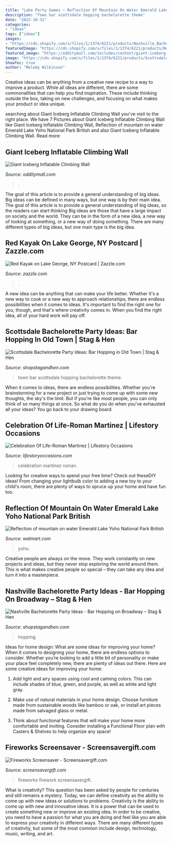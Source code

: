 ```yaml
---
title: "Lake Party Games ~ Reflection Of Mountain On Water Emerald Lake Yoho National Park British"
description: "Town bar scottsdale hopping bachelorette theme"
date: "2022-10-31"
categories:
- "ideas"
tags: ["ideas"]
images:
- "https://cdn.shopify.com/s/files/1/1374/6221/products/Nashville_Bachelorette_Party_Ideas_-_Broadway_600x600.jpg?v=1547581127"
featuredImage: "https://cdn.shopify.com/s/files/1/1374/6221/products/Nashville_Bachelorette_Party_Ideas_-_Broadway_600x600.jpg?v=1547581127"
featured_image: "https://odditymall.com/includes/content/giant-iceberg-inflatable-climbing-wall-0.jpg"
image: "https://cdn.shopify.com/s/files/1/1374/6221/products/Scottsdale_Bachelorette_Party_Ideas_99b5e884-2cdc-40b8-9c90-77d8b1f698e1_600x600.jpg?v=1560887753"
ShowToc: true
author: "Melody Wilkinson"
---
```



Creative ideas can be anything from a creative new recipe to a way to improve a product. While all ideas are different, there are some commonalities that can help you find inspiration. These include thinking outside the box, taking on new challenges, and focusing on what makes your product or idea unique.

	

		
searching about Giant Iceberg Inflatable Climbing Wall you've visit to the right place. We have 7 Pictures about Giant Iceberg Inflatable Climbing Wall like Giant Iceberg Inflatable Climbing Wall, Reflection of mountain on water Emerald Lake Yoho National Park British and also Giant Iceberg Inflatable Climbing Wall. Read more:
		
    
## Giant Iceberg Inflatable Climbing Wall

<img loading=lazy src="https://odditymall.com/includes/content/giant-iceberg-inflatable-climbing-wall-0.jpg" onerror="this.onerror=null;this.src='https://tse1.mm.bing.net/th?id=OIP.S6_FihLmc2nbSRJeEjfzRgHaGt&amp;pid=15.1';" alt="Giant Iceberg Inflatable Climbing Wall">

_Source: odditymall.com_

>. 

	

The goal of this article is to provide a general understanding of big ideas. Big ideas can be defined in many ways, but one way is by their main idea. The goal of this article is to provide a general understanding of big ideas, so the readers can start thinking
Big ideas are those that have a large impact on society and the world. They can be in the form of a new idea, a new way of looking at something, or a new way of doing something. There are many different types of big ideas, but one main type is the big idea.

    
## Red Kayak On Lake George, NY Postcard | Zazzle.com

<img loading=lazy src="https://rlv.zcache.com/red_kayak_on_lake_george_ny_postcard-rc4aa798512e948d5888e0484b924689e_vgbaq_8byvr_630.jpg?view_padding=[285%2C0%2C285%2C0]" onerror="this.onerror=null;this.src='https://tse1.mm.bing.net/th?id=OIP.O4Ao4ScV9F4IlsCc2AQzPgHaD4&amp;pid=15.1';" alt="Red Kayak on Lake George, NY Postcard | Zazzle.com">

_Source: zazzle.com_

>. 

	

A new idea can be anything that can make your life better. Whether it's a new way to cook or a new way to approach relationships, there are endless possibilities when it comes to ideas. It's important to find the right one for you, though, and that's where creativity comes in. When you find the right idea, all of your hard work will pay off.

    
## Scottsdale Bachelorette Party Ideas: Bar Hopping In Old Town | Stag &amp; Hen

<img loading=lazy src="https://cdn.shopify.com/s/files/1/1374/6221/products/Scottsdale_Bachelorette_Party_Ideas_99b5e884-2cdc-40b8-9c90-77d8b1f698e1_600x600.jpg?v=1560887753" onerror="this.onerror=null;this.src='https://tse4.mm.bing.net/th?id=OIP.jRehOyPXru6TGrU7WuXUNwHaDQ&amp;pid=15.1';" alt="Scottsdale Bachelorette Party Ideas: Bar Hopping in Old Town | Stag &amp; Hen">

_Source: shopstagandhen.com_

>town bar scottsdale hopping bachelorette theme. 

	

When it comes to ideas, there are endless possibilities. Whether you're brainstorming for a new project or just trying to come up with some new thoughts, the sky's the limit. But if you're like most people, you can only think of so many things at once. So what do you do when you've exhausted all your ideas? You go back to your drawing board.

    
## Celebration Of Life-Roman Martinez | Lifestory Occasions

<img loading=lazy src="http://www.lifestoryoccasions.com/wp-content/uploads/2015/01/celebration-of-life-planner41.jpg" onerror="this.onerror=null;this.src='https://tse2.mm.bing.net/th?id=OIP.1DgsrSeWM5CtZwzM1EgyygHaE8&amp;pid=15.1';" alt="Celebration Of Life-Roman Martinez | Lifestory Occasions">

_Source: lifestoryoccasions.com_

>celebration martinez roman. 

	

Looking for creative ways to spend your free time? Check out theseDIY ideas! From changing your lightbulb color to adding a new toy to your child's room, there are plenty of ways to spruce up your home and have fun too.

    
## Reflection Of Mountain On Water Emerald Lake Yoho National Park British

<img loading=lazy src="https://i5.walmartimages.com/asr/af4656f3-4f4a-4b2e-b1ac-a56f020a89a9_1.139cf64f3bfa436702a29dbc34a36b17.jpeg" onerror="this.onerror=null;this.src='https://tse2.mm.bing.net/th?id=OIP.2QNdePFXINLgwUi06-u9LQHaDH&amp;pid=15.1';" alt="Reflection of mountain on water Emerald Lake Yoho National Park British">

_Source: walmart.com_

>yoho. 

	

Creative people are always on the move. They work constantly on new projects and ideas, but they never stop exploring the world around them. This is what makes creative people so special – they can take any idea and turn it into a masterpiece.

    
## Nashville Bachelorette Party Ideas - Bar Hopping On Broadway – Stag &amp; Hen

<img loading=lazy src="https://cdn.shopify.com/s/files/1/1374/6221/products/Nashville_Bachelorette_Party_Ideas_-_Broadway_600x600.jpg?v=1547581127" onerror="this.onerror=null;this.src='https://tse2.mm.bing.net/th?id=OIP.0g-UU4JUG2CoRzWDJ7CT2AHaHa&amp;pid=15.1';" alt="Nashville Bachelorette Party Ideas - Bar Hopping on Broadway – Stag &amp; Hen">

_Source: shopstagandhen.com_

>hopping. 

	

Ideas for home design: What are some ideas for improving your home?
When it comes to designing your home, there are endless options to consider. Whether you’re looking to add a little bit of personality or make your place feel completely new, there are plenty of ideas out there. Here are some creative ideas for improving your home: 
1. Add light and airy spaces using cool and calming colors. This can include shades of blue, green, and purple, as well as white and light gray.

2. Make use of natural materials in your home design. Choose furniture made from sustainable woods like bamboo or oak, or install art pieces made from salvaged glass or metal.

3. Think about functional features that will make your home more comfortable and inviting. Consider installing a Functional Floor plan with Casters & Shelves to help organize any space! 


    
## Fireworks Screensaver - Screensavergift.com

<img loading=lazy src="http://www.screensavergift.com/wp-content/uploads/Fireworks_3.jpg" onerror="this.onerror=null;this.src='https://tse3.mm.bing.net/th?id=OIP.3-l5mgzKN-y1wrl-pO8FIgHaEK&amp;pid=15.1';" alt="Fireworks Screensaver - Screensavergift.com">

_Source: screensavergift.com_

>fireworks firework screensavergift. 

	

What is creativity? This question has been asked by people for centuries and still remains a mystery. Today, we can define creativity as the ability to come up with new ideas or solutions to problems.
Creativity is the ability to come up with new and innovative ideas. It is a power that can be used to create something new or improve an existing idea. In order to be creative, you need to have a passion for what you are doing and feel like you are able to express your creativity in different ways. There are many different types of creativity, but some of the most common include design, technology, music, writing, and art.

